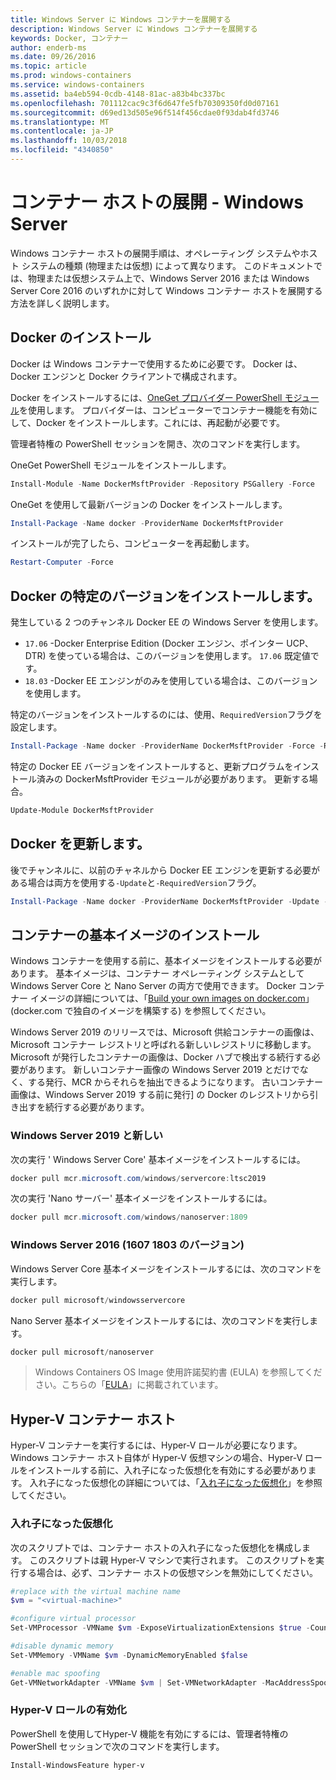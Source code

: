 ```yaml
---
title: Windows Server に Windows コンテナーを展開する
description: Windows Server に Windows コンテナーを展開する
keywords: Docker, コンテナー
author: enderb-ms
ms.date: 09/26/2016
ms.topic: article
ms.prod: windows-containers
ms.service: windows-containers
ms.assetid: ba4eb594-0cdb-4148-81ac-a83b4bc337bc
ms.openlocfilehash: 701112cac9c3f6d647fe5fb70309350fd0d07161
ms.sourcegitcommit: d69ed13d505e96f514f456cdae0f93dab4fd3746
ms.translationtype: MT
ms.contentlocale: ja-JP
ms.lasthandoff: 10/03/2018
ms.locfileid: "4340850"
---
```

# <a name="container-host-deployment---windows-server"></a>コンテナー ホストの展開 - Windows Server

Windows コンテナー ホストの展開手順は、オペレーティング システムやホスト システムの種類 (物理または仮想) によって異なります。 このドキュメントでは、物理または仮想システム上で、Windows Server 2016 または Windows Server Core 2016 のいずれかに対して Windows コンテナー ホストを展開する方法を詳しく説明します。

## <a name="install-docker"></a>Docker のインストール

Docker は Windows コンテナーで使用するために必要です。 Docker は、Docker エンジンと Docker クライアントで構成されます。 

Docker をインストールするには、[OneGet プロバイダー PowerShell モジュール](https://github.com/OneGet/MicrosoftDockerProvider)を使用します。 プロバイダーは、コンピューターでコンテナー機能を有効にして、Docker をインストールします。これには、再起動が必要です。 

管理者特権の PowerShell セッションを開き、次のコマンドを実行します。

OneGet PowerShell モジュールをインストールします。

```PowerShell
Install-Module -Name DockerMsftProvider -Repository PSGallery -Force
```

OneGet を使用して最新バージョンの Docker をインストールします。

```PowerShell
Install-Package -Name docker -ProviderName DockerMsftProvider
```

インストールが完了したら、コンピューターを再起動します。

```PowerShell
Restart-Computer -Force
```

## <a name="install-a-specific-version-of-docker"></a>Docker の特定のバージョンをインストールします。

発生している 2 つのチャンネル Docker EE の Windows Server を使用します。

* `17.06` -Docker Enterprise Edition (Docker エンジン、ポインター UCP、DTR) を使っている場合は、このバージョンを使用します。 `17.06` 既定値です。
* `18.03` -Docker EE エンジンがのみを使用している場合は、このバージョンを使用します。

特定のバージョンをインストールするのには、使用、`RequiredVersion`フラグを設定します。

```PowerShell
Install-Package -Name docker -ProviderName DockerMsftProvider -Force -RequiredVersion 18.03
```

特定の Docker EE バージョンをインストールすると、更新プログラムをインストール済みの DockerMsftProvider モジュールが必要があります。 更新する場合。

```PowerShell
Update-Module DockerMsftProvider
```

## <a name="update-docker"></a>Docker を更新します。

後でチャンネルに、以前のチャネルから Docker EE エンジンを更新する必要がある場合は両方を使用する`-Update`と`-RequiredVersion`フラグ。

```PowerShell
Install-Package -Name docker -ProviderName DockerMsftProvider -Update -Force -RequiredVersion 18.03
```

## <a name="install-base-container-images"></a>コンテナーの基本イメージのインストール

Windows コンテナーを使用する前に、基本イメージをインストールする必要があります。 基本イメージは、コンテナー オペレーティング システムとして Windows Server Core と Nano Server の両方で使用できます。 Docker コンテナー イメージの詳細については、「[Build your own images on docker.com](https://docs.docker.com/engine/tutorials/dockerimages/)」(docker.com で独自のイメージを構築する) を参照してください。

Windows Server 2019 のリリースでは、Microsoft 供給コンテナーの画像は、Microsoft コンテナー レジストリと呼ばれる新しいレジストリに移動します。 Microsoft が発行したコンテナーの画像は、Docker ハブで検出する続行する必要があります。 新しいコンテナー画像の Windows Server 2019 とだけでなく、する発行、MCR からそれらを抽出できるようになります。 古いコンテナー画像は、Windows Server 2019 する前に発行] の Docker のレジストリから引き出すを続行する必要があります。

### <a name="windows-server-2019-and-newer"></a>Windows Server 2019 と新しい

次の実行 ' Windows Server Core' 基本イメージをインストールするには。

```PowerShell
docker pull mcr.microsoft.com/windows/servercore:ltsc2019
```

次の実行 'Nano サーバー' 基本イメージをインストールするには。

```PowerShell
docker pull mcr.microsoft.com/windows/nanoserver:1809
```

### <a name="windows-server-2016-versions-1607-1803"></a>Windows Server 2016 (1607 1803 のバージョン)

Windows Server Core 基本イメージをインストールするには、次のコマンドを実行します。

```PowerShell
docker pull microsoft/windowsservercore
```

Nano Server 基本イメージをインストールするには、次のコマンドを実行します。

```PowerShell
docker pull microsoft/nanoserver
```

> Windows Containers OS Image 使用許諾契約書 (EULA) を参照してください。こちらの「[EULA](../images-eula.md)」に掲載されています。

## <a name="hyper-v-container-host"></a>Hyper-V コンテナー ホスト

Hyper-V コンテナーを実行するには、Hyper-V ロールが必要になります。 Windows コンテナー ホスト自体が Hyper-V 仮想マシンの場合、Hyper-V ロールをインストールする前に、入れ子になった仮想化を有効にする必要があります。 入れ子になった仮想化の詳細については、「[入れ子になった仮想化]( https://msdn.microsoft.com/en-us/virtualization/hyperv_on_windows/user_guide/nesting)」を参照してください。

### <a name="nested-virtualization"></a>入れ子になった仮想化

次のスクリプトでは、コンテナー ホストの入れ子になった仮想化を構成します。 このスクリプトは親 Hyper-V マシンで実行されます。 このスクリプトを実行する場合は、必ず、コンテナー ホストの仮想マシンを無効にしてください。

```PowerShell
#replace with the virtual machine name
$vm = "<virtual-machine>"

#configure virtual processor
Set-VMProcessor -VMName $vm -ExposeVirtualizationExtensions $true -Count 2

#disable dynamic memory
Set-VMMemory -VMName $vm -DynamicMemoryEnabled $false

#enable mac spoofing
Get-VMNetworkAdapter -VMName $vm | Set-VMNetworkAdapter -MacAddressSpoofing On
```

### <a name="enable-the-hyper-v-role"></a>Hyper-V ロールの有効化

PowerShell を使用してHyper-V 機能を有効にするには、管理者特権の PowerShell セッションで次のコマンドを実行します。

```PowerShell
Install-WindowsFeature hyper-v
```

